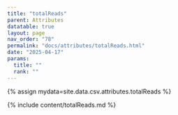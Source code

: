 ```yaml
---
title: "totalReads"
parent: Attributes
datatable: true
layout: page
nav_order: "78"
permalink: "docs/attributes/totalReads.html"
date: "2025-04-17"
params:
  title: ""
  rank: ""
---
```

{% assign mydata=site.data.csv.attributes.totalReads %} 

{% include content/totalReads.md %}
